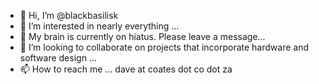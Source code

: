 - 👋 Hi, I’m @blackbasilisk
- 👀 I’m interested in nearly everything ...
- 🌱 My brain is currently on hiatus. Please leave a message...
- 💞️ I’m looking to collaborate on projects that incorporate hardware and software design ...
- 📫 How to reach me ... dave at coates dot co dot za

<!---
blackbasilisk/blackbasilisk is a ✨ special ✨ repository because its `README.md` (this file) appears on your GitHub profile.
You can click the Preview link to take a look at your changes.
--->
